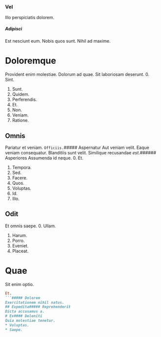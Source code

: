 ### Vel
Illo perspiciatis dolorem.
##### Adipisci
Est nesciunt eum. Nobis quos sunt. Nihil ad maxime.
# Doloremque
Provident enim molestiae. Dolorum ad quae. Sit laboriosam deserunt.
0. Sint. 
1. Sunt. 
2. Quidem. 
3. Perferendis. 
4. Et. 
5. Non. 
6. Veniam. 
7. Ratione. 
## Omnis
Pariatur et veniam.
`Officiis.`##### Aspernatur
Aut veniam velit.
Eaque veniam consequatur. Blanditiis sunt velit. Similique recusandae _est._###### Asperiores
Assumenda id neque.
0. Et. 
1. Tempora. 
2. Sed. 
3. Facere. 
4. Quos. 
5. Voluptas. 
6. Id. 
7. Illo. 
## Odit
Et omnis saepe.
0. Ullam. 
1. Harum. 
2. Porro. 
3. Eveniet. 
4. Placeat. 
# Quae
Sit enim optio.
```ruby
Et.
```##### Dolorem
Exercitationem nihil natus.
## Expedita##### Reprehenderit
Dicta accusamus a.
# Ex#### Deleniti
Quia molestiae tenetur.
* Voluptas. 
* Saepe. 

